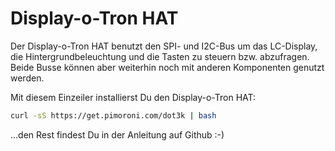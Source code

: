 <!--
---
name: Display-o-Tron HAT
class: board
type: display
formfactor: HAT
manufacturer: Pimoroni
description: Ein 3-zeiliges LCD mit einer 6-Zonen RGB Hintergrundbeleuchtung und 6 Tasten
url: https://shop.pimoroni.com/products/display-o-tron-hat
github: https://github.com/pimoroni/displayotron
buy: https://shop.pimoroni.com/products/display-o-tron-hat
image: 'display-o-tron-hat.png'
pincount: 40
eeprom: yes
power:
  '1':
  '2':
ground:
  '6':
pin:
  3:
    mode: i2c
  5:
    mode: i2c
  22:
    name: LCD CMD/DATA
    mode: output
    active: high
  19:
    mode: spi
  22:
    name: LCD Register Select
    mode: output
  23:
    mode: spi
  24:
    name: LCD Chip Select
    mode: chipselect
    active: high
  32:
    name: LCD Reset
    mode: output
    active: low
-->
# Display-o-Tron HAT

Der Display-o-Tron HAT benutzt den SPI- und I2C-Bus um das LC-Display, die Hintergrundbeleuchtung und die Tasten zu steuern bzw. abzufragen.
Beide Busse können aber weiterhin noch mit anderen Komponenten genutzt werden.

Mit diesem Einzeiler installierst Du den Display-o-Tron HAT:

```bash
curl -sS https://get.pimoroni.com/dot3k | bash
```

...den Rest findest Du in der Anleitung auf Github :-)
